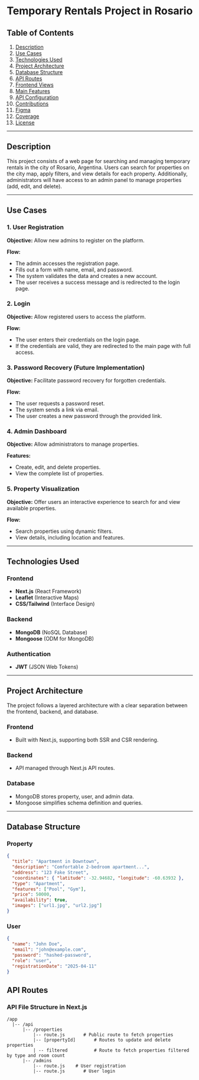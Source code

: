 # Temporary Rentals Project in Rosario

## Table of Contents

1. [Description](#description)
2. [Use Cases](#use-cases)
3. [Technologies Used](#technologies-used)
4. [Project Architecture](#project-architecture)
5. [Database Structure](#database-structure)
6. [API Routes](#api-routes)
7. [Frontend Views](#frontend-views)
8. [Main Features](#main-features)
9. [API Configuration](#api-configuration)
10. [Contributions](#contributions)
11. [Figma](#figma)
12. [Coverage](#coverage)
13. [License](#license)

---

## Description

This project consists of a web page for searching and managing temporary rentals in the city of Rosario, Argentina. Users can search for properties on the city map, apply filters, and view details for each property. Additionally, administrators will have access to an admin panel to manage properties (add, edit, and delete).

---

## Use Cases

### 1. User Registration

**Objective:** Allow new admins to register on the platform.

**Flow:**

- The admin accesses the registration page.
- Fills out a form with name, email, and password.
- The system validates the data and creates a new account.
- The user receives a success message and is redirected to the login page.

### 2. Login

**Objective:** Allow registered users to access the platform.

**Flow:**

- The user enters their credentials on the login page.
- If the credentials are valid, they are redirected to the main page with full access.

### 3. Password Recovery (Future Implementation)

**Objective:** Facilitate password recovery for forgotten credentials.

**Flow:**

- The user requests a password reset.
- The system sends a link via email.
- The user creates a new password through the provided link.

### 4. Admin Dashboard

**Objective:** Allow administrators to manage properties.

**Features:**

- Create, edit, and delete properties.
- View the complete list of properties.

### 5. Property Visualization

**Objective:** Offer users an interactive experience to search for and view available properties.

**Flow:**

- Search properties using dynamic filters.
- View details, including location and features.

---

## Technologies Used

### **Frontend**

- **Next.js** (React Framework)
- **Leaflet** (Interactive Maps)
- **CSS/Tailwind** (Interface Design)

### **Backend**

- **MongoDB** (NoSQL Database)
- **Mongoose** (ODM for MongoDB)

### **Authentication**

- **JWT** (JSON Web Tokens)

---

## Project Architecture

The project follows a layered architecture with a clear separation between the frontend, backend, and database.

### Frontend

- Built with Next.js, supporting both SSR and CSR rendering.

### Backend

- API managed through Next.js API routes.

### Database

- MongoDB stores property, user, and admin data.
- Mongoose simplifies schema definition and queries.

---

## Database Structure

### **Property**

```json
{
  "title": "Apartment in Downtown",
  "description": "Comfortable 2-bedroom apartment...",
  "address": "123 Fake Street",
  "coordinates": { "latitude": -32.94682, "longitude": -60.63932 },
  "type": "Apartment",
  "features": ["Pool", "Gym"],
  "price": 50000,
  "availability": true,
  "images": ["url1.jpg", "url2.jpg"]
}
```

### **User**

```json
{
  "name": "John Doe",
  "email": "john@example.com",
  "password": "hashed-password",
  "role": "user",
  "registrationDate": "2025-04-11"
}
```

## API Routes

### **API File Structure in Next.js**

```
/app
  |-- /api
      |-- /properties
          |-- route.js       # Public route to fetch properties
          |-- [propertyId]       # Routes to update and delete properties
          | -- filtered          # Route to fetch properties filtered by type and room count
      |-- /admins
          |-- route.js    # User registration
          |-- route.js       # User login
```
